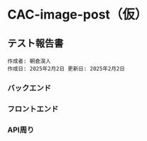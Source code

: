 # CAC-image-post（仮）

## テスト報告書

```
作成者: 朝倉滉人
作成日: 2025年2月2日 更新日: 2025年2月2日
```

### バックエンド

### フロントエンド

### API周り